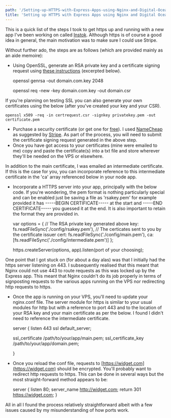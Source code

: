```yaml
---
path: '/Setting-up-HTTPS-with-Express-Apps-using-Nginx-and-Digital-Ocean'
title: 'Setting up HTTPS with Express Apps using Nginx and Digital Ocean'
---
```


This is a quick list of the steps I took to get https up and running with a new app I've been working on called [Instok](https://instok.net). Although https is of course a good idea in general, the main motivation was to make sure I could use Stripe.

Without further ado, the steps are as follows (which are provided mainly as an aide memoire):

*   Using OpenSSL, generate an RSA private key and a certificate signing request using [these instructions](http://www.rackspace.com/knowledge_center/article/generate-a-csr-with-openssl) (excerpted below).

    openssl genrsa -out domain.com.key 2048

    openssl req -new -key domain.com.key -out domain.csr

If you're planning on testing SSL you can also generate your own certificates using the below (after you've created your key and your CSR).

    openssl x509 -req -in certrequest.csr -signkey privatekey.pem -out certificate.pem

*   Purchase a security certificate (or get one for [free](https://konklone.com/post/switch-to-https-now-for-free)). I used [NameCheap](http://www.namecheap.com) as suggested by [Stripe](https://stripe.com/help/ssl). As part of the process, you will need to submit the certificate signing request generated in the above step.
*   Once you have got access to your certificates (mine were emailed to me) copy and paste the certificate(s) into a txt file and store wherever they'll be needed on the VPS or elsewhere.

In addition to the main certificate, I was emailed an intermediate certificate. If this is the case for you, you can incorporate reference to this intermediate certificate in the 'ca' array referenced below in your node app.

*   Incorporate a HTTPS server into your app, principally with the below code. If you're wondering, the pem format is nothing particularly special and can be enabled just be saving a file as 'rsakey.pem' for example provided it has -----BEGIN CERTIFICATE----- at the start and -----END CERTIFICATE----- you guessed it at the end. It is also important to retain the format they are provided in.

    var options = {
        // The RSA private key generated above
        key: fs.readFileSync('./config/rsakey.pem'),
        // The certicates sent to you by the certificate issuer
        cert: fs.readFileSync('./config/main.pem'),
        ca: [fs.readFileSync('./config/intermediate.pem')]
    };

    https.createServer(options, app).listen(port of your choosing);

One point that I got stuck on (for about a day alas) was that I initially had the https server listening on 443. I subsequently realised that this meant that Nginx could not use 443 to route requests as this was locked up by the Express app. This meant that Nginx couldn't do its job properly in terms of signposting requests to the various apps running on the VPS nor redirecting http requests to https.

*   Once the app is running on your VPS, you'll need to update your nginx.conf file. The server module for https is similar to your usual modules for http but with a reference to port 443 and to the location of your RSA key and your main certificate as per the below. I found I didn't need to reference the intermediate certificate.

    server {
       listen 443 ssl default_server;

       ssl_certificate      /path/to/your/app/main.pem;
       ssl_certificate_key  /path/to/your/app/domain.pem;

    }

*   Once you reload the conf file, requests to [https://widget.com](https://widget.com) should be encrypted. You'll probably want to redirect http requests to https. This can be done in several ways but the most straight-forward method appears to be:

    server {
        listen 80;
        server_name http://widget.com;
        return 301 https://widget.com;
    }

All in all I found the process relatively straightforward albeit with a few issues caused by my misunderstanding of how ports work.


